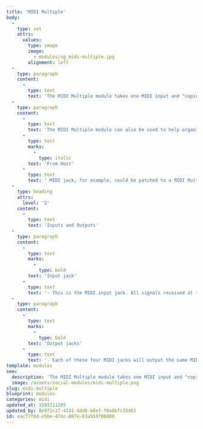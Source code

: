 ```yaml
---
title: 'MIDI Multiple'
body:
  -
    type: set
    attrs:
      values:
        type: image
        image:
          - modules/ug_midi-multiple.jpg
        alignment: left
  -
    type: paragraph
    content:
      -
        type: text
        text: 'The MIDI Multiple module takes one MIDI input and "copies" it to four additional MIDI outputs so that one MIDI cable can be routed to multiple destinations. Since every jack in Voltage Modular can have up to six cables connected to it, it’s possible to merge up to six MIDI inputs and send the data to as many as 24 destinations!'
  -
    type: paragraph
    content:
      -
        type: text
        text: 'The MIDI Multiple module can also be used to help organize or quickly re-route signals. The '
      -
        type: text
        marks:
          -
            type: italic
        text: 'From Host'
      -
        type: text
        text: ' MIDI jack, for example, could be patched to a MIDI Multiple which sends data to all of the MIDI modules in a patch. That way if you decide to change the MIDI input source, only one cable needs to be moved to re-route all of the MIDI in the patch.'
  -
    type: heading
    attrs:
      level: '2'
    content:
      -
        type: text
        text: 'Inputs and Outputs'
  -
    type: paragraph
    content:
      -
        type: text
        marks:
          -
            type: bold
        text: 'Input jack'
      -
        type: text
        text: '- This is the MIDI input jack. All signals received at this jack will be “copied” to the four MIDI output jacks. Up to six cables can be connected to merge MIDI data.'
  -
    type: paragraph
    content:
      -
        type: text
        marks:
          -
            type: bold
        text: 'Output jacks'
      -
        type: text
        text: '- Each of these four MIDI jacks will output the same MIDI data that is received at the MIDI input jack.'
template: modules
seo:
  description: 'The MIDI Multiple module takes one MIDI input and "copies" it to four additional MIDI outputs so that one MIDI cable can be routed to multiple destinations.'
  image: /assets/social-modules/midi-multiple.png
slug: midi-multiple
blueprint: modules
categories: midi
updated_at: 1591311205
updated_by: 8e971c27-4141-4dd8-b8ef-f0a8bfc35d61
id: eacf7f8d-e5be-47dc-887e-63a559f08800
---
```

